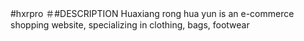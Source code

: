 #hxrpro
＃#DESCRIPTION
  Huaxiang rong hua yun is an e-commerce shopping website, specializing in clothing, bags, footwear

